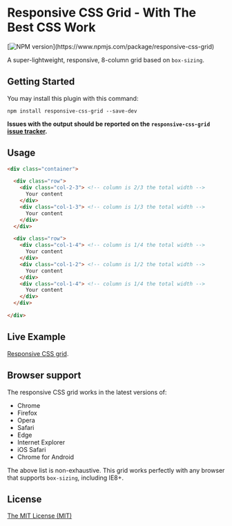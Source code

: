 # Responsive CSS Grid - With The Best CSS Work

[![NPM version](https://img.shields.io/npm/v/responsive-css-grid.svg?)](https://www.npmjs.com/package/responsive-css-grid)

A super-lightweight, responsive, 8-column grid based on `box-sizing`.


## Getting Started

You may install this plugin with this command:

```shell
npm install responsive-css-grid --save-dev
```

**Issues with the output should be reported on the `responsive-css-grid` [issue tracker](https://github.com/allthingssmitty/responsive-css-grid/issues).**


## Usage

```html
<div class="container">

  <div class="row">
    <div class="col-2-3"> <!-- column is 2/3 the total width -->
      Your content
    </div>
    <div class="col-1-3"> <!-- column is 1/3 the total width -->
      Your content
    </div>
  </div>

  <div class="row">
    <div class="col-1-4"> <!-- column is 1/4 the total width -->
      Your content
    </div>
    <div class="col-1-2"> <!-- column is 1/2 the total width -->
      Your content
    </div>
    <div class="col-1-4"> <!-- column is 1/4 the total width -->
      Your content
    </div>
  </div>

</div>
```


## Live Example

[Responsive CSS grid](http://codepen.io/AllThingsSmitty/full/YqEbPB).


## Browser support

The responsive CSS grid works in the latest versions of:

* Chrome
* Firefox
* Opera
* Safari
* Edge
* Internet Explorer
* iOS Safari
* Chrome for Android

The above list is non-exhaustive. This grid works perfectly with any browser that supports `box-sizing`, including IE8+.


## License

[The MIT License (MIT)](https://github.com/AllThingsSmitty/responsive-css-grid/blob/master/LICENSE)
